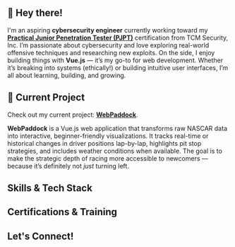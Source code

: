 ## 👋 Hey there!
I'm an aspiring **cybersecurity engineer** currently working toward my **[Practical Junior Penetration Tester (PJPT)](https://tcm-sec.com)** certification from TCM Security, Inc. I’m passionate about cybersecurity and love exploring real-world offensive techniques and researching new exploits. On the side, I enjoy building things with **Vue.js** — it’s my go-to for web development. Whether it’s breaking into systems (ethically!) or building intuitive user interfaces, I’m all about learning, building, and growing.

## 🚧 Current Project

Check out my current project: [**WebPaddock**](https://github.com/vsalc/summer-2025).

**WebPaddock** is a Vue.js web application that transforms raw NASCAR data into interactive, beginner-friendly visualizations. It tracks real-time or historical changes in driver positions lap-by-lap, highlights pit stop strategies, and includes weather conditions when available. The goal is to make the strategic depth of racing more accessible to newcomers — because it’s definitely not *just* turning left.

## Skills & Tech Stack

## Certifications & Training

## Let's Connect!
